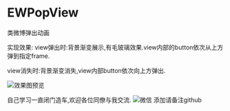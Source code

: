 # EWPopView
类微博弹出动画

实现效果:
view弹出时:背景渐变展示,有毛玻璃效果.view内部的button依次从上方弹到指定frame.

view消失时:背景渐变消失,view内部button依次向上方弹出.

![效果图预览](https://github.com/WangLiquan/popView/raw/master/images/demonstration.gif)

自己学习一直闭门造车,欢迎各位同僚与我交流.
![微信](https://github.com/WangLiquan/popView/raw/master/images/wechat.jpg)
添加请备注github

